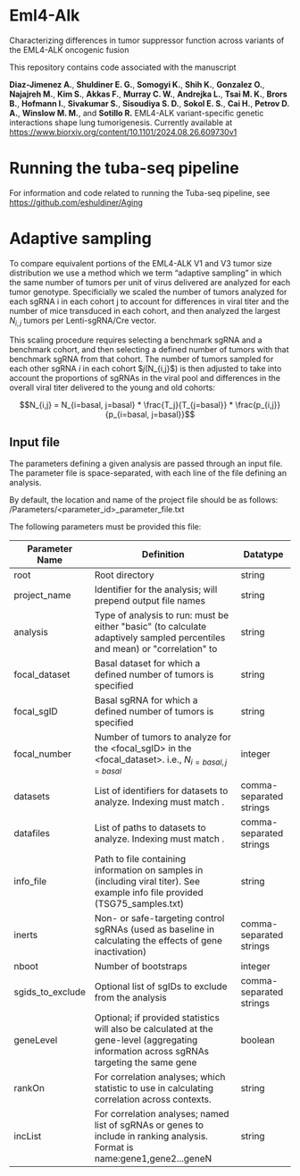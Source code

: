 # Eml4-Alk

Characterizing differences in tumor suppressor function across variants of the EML4-ALK oncogenic fusion

This repository contains code associated with the manuscript

**Diaz-Jimenez A.**, **Shuldiner E. G.**, **Somogyi K.**, **Shih K.**, **Gonzalez O.**, **Najajreh M.**, **Kim S.**, **Akkas F.**, **Murray C. W.**, **Andrejka L.**, **Tsai M. K.**, **Brors B.**, **Hofmann I.**, **Sivakumar S.**, **Sisoudiya S. D.**, **Sokol E. S.**, **Cai H.**, **Petrov D. A.**, **Winslow M. M.**, and **Sotillo R.** EML4-ALK variant-specific genetic interactions shape lung tumorigenesis. Currently available at https://www.biorxiv.org/content/10.1101/2024.08.26.609730v1

# Running the tuba-seq pipeline

For information and code related to running the Tuba-seq pipeline, see https://github.com/eshuldiner/Aging

# Adaptive sampling

To compare equivalent portions of the EML4-ALK V1 and V3 tumor size distribution we use a method which we term “adaptive sampling” in which the same number of tumors per unit of virus delivered are analyzed for each tumor genotype. Specificially we scaled the number of tumors analyzed for each sgRNA i in each cohort j to account for differences in viral titer and the number of mice transduced in each cohort, and then analyzed the largest $N_{i,j}$ tumors per Lenti-sgRNA/Cre vector.

This scaling procedure requires selecting a benchmark sgRNA and a benchmark cohort, and then selecting a defined number of tumors with that benchmark sgRNA from that cohort. The number of tumors sampled for each other sgRNA $i$ in each cohort $$j ($N_{i,j}$) is then adjusted to take into account the proportions of sgRNAs in the viral pool and differences in the overall viral titer delivered to the young and old cohorts:

```math
N_{i,j} = N_{i=basal, j=basal} * \frac{T_j}{T_{j=basal}} * \frac{p_{i,j}}{p_{i=basal, j=basal}}
```
## Input file

The parameters defining a given analysis are passed through an input file. The parameter file is space-separated, with each line of the file defining an analysis.

By default, the location and name of the project file should be as follows:
<root>/Parameters/<parameter_id>_parameter_file.txt

The following parameters must be provided this file:

| Parameter Name    | Definition | Datatype |
| -------- | ------- | ------- |
| root  | Root directory  | string |
| project_name | Identifier for the analysis; will prepend output file names   | string |
| analysis    | Type of analysis to run: must be either "basic" (to calculate adaptively sampled percentiles and mean) or "correlation" to    | string |
| focal_dataset | Basal dataset for which a defined number of tumors is specified | string |
| focal_sgID | Basal sgRNA for which a defined number of tumors is specified  | string |
| focal_number | Number of tumors to analyze for the <focal_sgID> in the <focal_dataset>. i.e., $N_{i=basal, j=basal}$ | integer |
| datasets | List of identifiers for datasets to analyze. Indexing must match <datafiles>.  | comma-separated strings |
| datafiles | List of paths to datasets to analyze. Indexing must match <datasets>.  | comma-separated strings |
| info_file | Path to file containing information on samples in <datasets> (including viral titer). See example info file provided (TSG75_samples.txt) | string |
| inerts | Non- or safe-targeting control sgRNAs (used as baseline in calculating the effects of gene inactivation) | comma-separated strings |
| nboot | Number of bootstraps | integer |
| sgids_to_exclude | Optional list of sgIDs to exclude from the analysis | comma-separated strings |
| geneLevel | Optional; if provided statistics will also be calculated at the gene-level (aggregating information across sgRNAs targeting the same gene | boolean |
| rankOn | For correlation analyses; which statistic to use in calculating correlation across contexts. | string |
| incList | For correlation analyses; named list of sgRNAs or genes to include in ranking analysis. Format is name:gene1,gene2...geneN | string |


